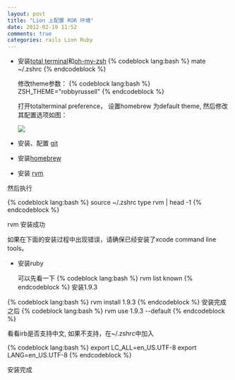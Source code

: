 ```yaml
---
layout: post
title: "Lion 上配置 ROR 环境"
date: 2012-02-19 11:52
comments: true
categories: rails Lion Ruby
---
```

<!--more-->

* 安装[total terminal](http://totalterminal.binaryage.com)和[oh-my-zsh](https://github.com/robbyrussell/oh-my-zsh)
{% codeblock lang:bash %}
mate ~/.zshrc
{% endcodeblock %}
  
  修改theme参数：
{% codeblock lang:bash %}
ZSH_THEME="robbyrussell"
{% endcodeblock %}

  打开totalterminal preference， 设置homebrew 为default theme, 然后修改其配置选项如图：

  <img src='http://pic.yupoo.com/irubi_v/CRLEVIMb/Bask3.png'>

* 安装、配置 [git](http://help.github.com/mac-set-up-git/)

* 安装[homebrew](https://github.com/mxcl/homebrew)

* 安装 [rvm](http://beginrescueend.com/rvm/install/)

然后执行

{% codeblock lang:bash %}
source ~/.zshrc
type rvm | head -1
{% endcodeblock %}

rvm 安装成功

如果在下面的安装过程中出现错误，请确保已经安装了xcode command line tools。

* 安装ruby

  可以先看一下
{% codeblock lang:bash %}
rvm list known
{% endcodeblock %}
安装1.9.3

{% codeblock lang:bash %}
rvm install 1.9.3
{% endcodeblock %}
安装完成之后
{% codeblock lang:bash %}
rvm use 1.9.3 --default
{% endcodeblock %}

看看irb是否支持中文, 如果不支持，在~/.zshrc中加入

{% codeblock lang:bash %}
export LC_ALL=en_US.UTF-8
export LANG=en_US.UTF-8
{% endcodeblock %}



安装完成